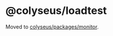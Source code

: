 # @colyseus/loadtest

Moved to [colyseus/packages/monitor](https://github.com/colyseus/colyseus/tree/master/packages/loadtest).
